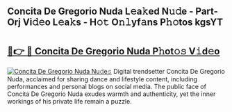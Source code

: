 ## Concita De Gregorio Nuda L𝚎a𝚔ed N𝚞𝚍e - Part-Orj Vi𝚍𝚎o L𝚎a𝚔s - H𝚘𝚝 O𝚗𝚕yf𝚊ns P𝚑𝚘tos kgsYT

# <h2><a href="http://kfc5c1.oniu.top/?m=Concita+De+Gregorio+Nuda">🔗👉 🔴 Concita De Gregorio Nuda P𝚑ot𝚘𝚜 V𝚒d𝚎o</a></h2>

[![Concita De Gregorio Nuda Nu𝚍e𝚜](https://i.imgur.com/0qMVB7G.gif)](http://kfc5c1.oniu.top/?m=Concita+De+Gregorio+Nuda)
Digital trendsetter Concita De Gregorio Nuda, acclaimed for sharing dance and lifestyle content, including performances and personal blogs on social media. The public face of Concita De Gregorio Nuda exudes warmth and authenticity, yet the inner workings of his private life remain a puzzle.  
